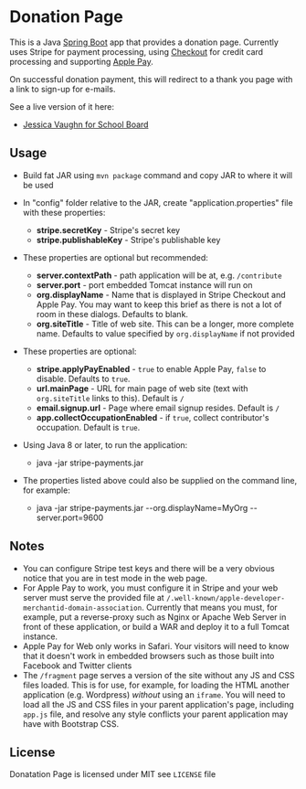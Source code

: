 # Donation Page #

This is a Java [Spring Boot](https://projects.spring.io/spring-boot/) app that provides a donation page. Currently uses Stripe for payment processing, using [Checkout](https://stripe.com/docs/checkout) for credit card processing and supporting [Apple Pay](https://stripe.com/apple-pay).

On successful donation payment, this will redirect to a thank you page with a link to sign-up for e-mails.

See a live version of it here:

* [Jessica Vaughn for School Board](https://jessicavaughn.us/contribute/)


## Usage ##

* Build fat JAR using `mvn package` command and copy JAR to where it will be used
* In "config" folder relative to the JAR, create "application.properties" file with these properties:
  * **stripe.secretKey** - Stripe's secret key
  * **stripe.publishableKey** - Stripe's publishable key
* These properties are optional but recommended:
  * **server.contextPath**  - path application will be at, e.g. `/contribute`
  * **server.port**  - port embedded Tomcat instance will run on
  * **org.displayName**  - Name that is displayed in Stripe Checkout and Apple Pay. You may want to keep this brief as there is not a lot of room in these dialogs.  Defaults to blank.
  * **org.siteTitle**  - Title of web site.  This can be a longer, more complete name.  Defaults to value specified by `org.displayName` if not provided   
* These properties are optional:
  * **stripe.applyPayEnabled** - `true` to enable Apple Pay, `false` to disable.  Defaults to `true`.
  * **url.mainPage**  - URL for main page of web site (text with `org.siteTitle` links to this). Default is `/`
  * **email.signup.url** - Page where email signup resides.  Default is `/`
  * **app.collectOccupationEnabled** - if `true`, collect contributor's occupation. Default is `true`.
  
* Using Java 8 or later, to run the application:
  * java -jar stripe-payments.jar
* The properties listed above could also be supplied on the command line, for example:
  * java -jar stripe-payments.jar --org.displayName=MyOrg --server.port=9600


## Notes ##

* You can configure Stripe test keys and there will be a very obvious notice that you are in test mode in the web page.
* For Apple Pay to work, you must configure it in Stripe and your web server must serve the provided file at `/.well-known/apple-developer-merchantid-domain-association`.  Currently that means you must, for example, put a reverse-proxy such as Nginx or Apache Web Server in front of these application, or build a WAR and deploy it to a full Tomcat instance.
* Apple Pay for Web only works in Safari. Your visitors will need to know that it doesn't work in embedded browsers such as those built into Facebook and Twitter clients 
* The `/fragment` page serves a version of the site without any JS and CSS files loaded.  This is for use, for example, for loading the HTML another application (e.g. Wordpress) _without_ using an `iframe`.  You will need to load all the JS and CSS files in your parent application's page, including `app.js` file, and resolve any style conflicts your parent application may have with Bootstrap CSS.   

## License ##

Donatation Page is licensed under MIT see `LICENSE` file
